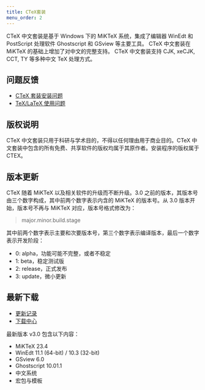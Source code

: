 ```yaml
---
title: CTeX套装
menu_order: 2
---
```

CTeX 中文套装是基于 Windows 下的 MiKTeX 系统，集成了编辑器 WinEdt 和 PostScript 处理软件 Ghostscript 和 GSview 等主要工具。 CTeX 中文套装在 MiKTeX 的基础上增加了对中文的完整支持。 CTeX 中文套装支持 CJK, xeCJK, CCT, TY 等多种中文 TeX 处理方式。

## 问题反馈

- [CTeX 套装安装问题](https://github.com/Aloft-Lab/CTeX-Installer/issues)
- [TeX/LaTeX 使用问题](https://github.com/CTeX-org/forum/issues)

## 版权说明

CTeX 中文套装只用于科研与学术目的，不得以任何理由用于商业目的。CTeX 中文套装中包含的所有免费、共享软件的版权均属于其原作者。安装程序的版权属于 CTEX。

## 版本更新

CTeX 随着 MiKTeX 以及相关软件的升级而不断升级。3.0 之前的版本，其版本号由三个数字构成，其中前两个数字表示内含的 MiKTeX 的版本号。从 3.0 版本开始，版本号不再与 MiKTeX 对应，版本号格式修改为：

> major.minor.build.stage

其中前两个数字表示主要和次要版本号，第三个数字表示编译版本，最后一个数字表示开发阶段：

- 0: alpha，功能可能不完整，或者不稳定
- 1: beta，稳定测试版
- 2: release，正式发布
- 3: update，微小更新

## 最新下载

- [更新记录](./release-notes.md)
- [下载中心](./download.md)

最新版本 v3.0 包含以下内容：
- MiKTeX 23.4
- WinEdt 11.1 (64-bit) / 10.3 (32-bit)
- GSview 6.0
- Ghostscript 10.01.1
- 中文系统
- 宏包与模板
